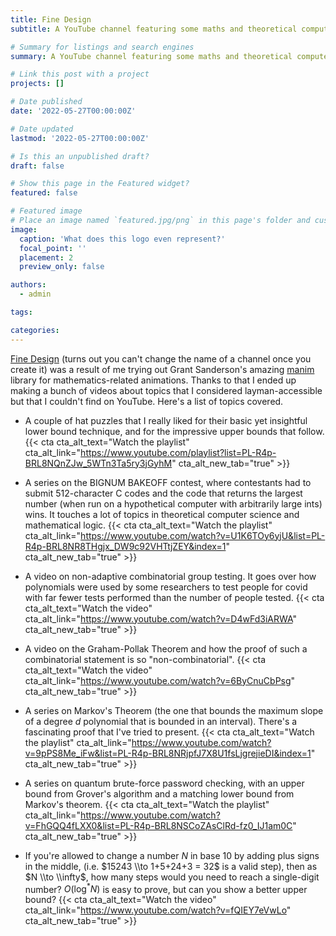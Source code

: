 ```yaml
---
title: Fine Design
subtitle: A YouTube channel featuring some maths and theoretical computer science videos.

# Summary for listings and search engines
summary: A YouTube channel featuring some maths and theoretical computer science videos.

# Link this post with a project
projects: []

# Date published
date: '2022-05-27T00:00:00Z'

# Date updated
lastmod: '2022-05-27T00:00:00Z'

# Is this an unpublished draft?
draft: false

# Show this page in the Featured widget?
featured: false

# Featured image
# Place an image named `featured.jpg/png` in this page's folder and customize its options here.
image:
  caption: 'What does this logo even represent?'
  focal_point: ''
  placement: 2
  preview_only: false

authors:
  - admin

tags:

categories:
---
```


[Fine Design](https://www.youtube.com/finedesignvideos) (turns out you can't change the name of a channel once you create it) was a result of me trying out Grant Sanderson's amazing [manim](https://github.com/3b1b/manim) library for mathematics-related animations. Thanks to that I ended up making a bunch of videos about topics that I considered layman-accessible but that I couldn't find on YouTube. Here's a list of topics covered.

  - A couple of hat puzzles that I really liked for their basic yet insightful lower bound technique, and for the impressive upper bounds that follow. {{< cta cta_alt_text="Watch the playlist" cta_alt_link="https://www.youtube.com/playlist?list=PL-R4p-BRL8NQnZJw_5WTn3Ta5ry3jGyhM" cta_alt_new_tab="true" >}}

  - A series on the BIGNUM BAKEOFF contest, where contestants had to submit $512$-character C codes and the code that returns the largest number (when run on a hypothetical computer with arbitrarily large ints) wins. It touches a lot of topics in theoretical computer science and mathematical logic. {{< cta cta_alt_text="Watch the playlist" cta_alt_link="https://www.youtube.com/watch?v=U1K6TOy6yjU&list=PL-R4p-BRL8NR8THgjx_DW9c92VHTtjZEY&index=1" cta_alt_new_tab="true" >}}

  - A video on non-adaptive combinatorial group testing. It goes over how polynomials were used by some researchers to test people for covid with far fewer tests performed than the number of people tested. {{< cta cta_alt_text="Watch the video" cta_alt_link="https://www.youtube.com/watch?v=D4wFd3iARWA" cta_alt_new_tab="true" >}}

  - A video on the Graham-Pollak Theorem and how the proof of such a combinatorial statement is so "non-combinatorial". {{< cta cta_alt_text="Watch the video" cta_alt_link="https://www.youtube.com/watch?v=6ByCnuCbPsg" cta_alt_new_tab="true" >}}

  - A series on Markov's Theorem (the one that bounds the maximum slope of a degree $d$ polynomial that is bounded in an interval). There's a fascinating proof that I've tried to present. {{< cta cta_alt_text="Watch the playlist" cta_alt_link="https://www.youtube.com/watch?v=9pPS8Me_iFw&list=PL-R4p-BRL8NRjpfJ7X8U1fsLjgrejieDI&index=1" cta_alt_new_tab="true" >}}

  - A series on quantum brute-force password checking, with an upper bound from Grover's algorithm and a matching lower bound from Markov's theorem. {{< cta cta_alt_text="Watch the playlist" cta_alt_link="https://www.youtube.com/watch?v=FhGQQ4fLXX0&list=PL-R4p-BRL8NSCoZAsClRd-fz0_IJ1am0C" cta_alt_new_tab="true" >}}

  - If you're allowed to change a number $N$ in base $10$ by adding plus signs in the middle, (i.e. $15243 \\to 1+5+24+3 = 32$ is a valid step), then as $N \\to \\infty$, how many steps would you need to reach a single-digit number? $O(\log^*N)$ is easy to prove, but can you show a better upper bound? {{< cta cta_alt_text="Watch the video" cta_alt_link="https://www.youtube.com/watch?v=fQIEY7eVwLo" cta_alt_new_tab="true" >}}
